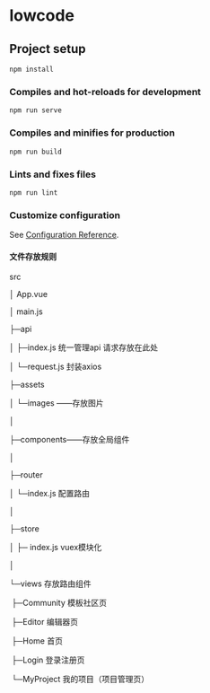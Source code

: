 # lowcode

## Project setup
```
npm install
```

### Compiles and hot-reloads for development
```
npm run serve
```

### Compiles and minifies for production
```
npm run build
```

### Lints and fixes files
```
npm run lint
```

### Customize configuration
See [Configuration Reference](https://cli.vuejs.org/config/).



#### 文件存放规则

src

│ App.vue 

│ main.js 

├─api 

│ 	├─index.js   统一管理api 请求存放在此处 

│ 	└─request.js 封装axios 

├─assets 

│	└─images ——存放图片 

│

├─components——存放全局组件

│

├─router

│	 └─index.js 配置路由 

│

├─store 

│ 	├─ index.js vuex模块化 

│

└─views 存放路由组件

​		├─Community 模板社区页 

​		├─Editor 编辑器页 

​		├─Home 首页 

​		├─Login 登录注册页 

​		└─MyProject 我的项目（项目管理页）

